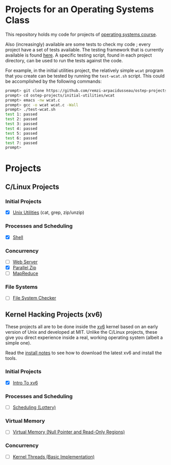 
# Projects for an Operating Systems Class

This repository holds my code for projects of [operating systems course](https://pages.cs.wisc.edu/~remzi/Classes/537/Spring2018/).

Also (increasingly) available are some tests to check my code ;
every project have a set of tests available. The testing framework that is
currently available is found [here](https://github.com/remzi-arpacidusseau/ostep-projects/tree/master/tester).
A specific testing script, found in each project directory, can be used to run
the tests against the code. 

For example, in the initial utilities project, the relatively simple `wcat`
program that you create can be tested by running the `test-wcat.sh` script.
This could be accomplished by the following commands:
```sh
prompt> git clone https://github.com/remzi-arpacidusseau/ostep-projects
prompt> cd ostep-projects/initial-utilities/wcat
prompt> emacs -nw wcat.c 
prompt> gcc -o wcat wcat.c -Wall 
prompt> ./test-wcat.sh
test 1: passed
test 2: passed
test 3: passed
test 4: passed
test 5: passed
test 6: passed
test 7: passed
prompt> 
```

# Projects

## C/Linux Projects

### Initial Projects

- [x]  [Unix Utilities](initial-utilities) (cat, grep, zip/unzip)

### Processes and Scheduling

- [x]  [Shell](processes-shell)

### Concurrency

- [ ]  [Web Server](concurrency-webserver)
- [x]  [Parallel Zip](concurrency-pzip)
- [ ]  [MapReduce](concurrency-mapreduce)

### File Systems

- [ ] [File System Checker](filesystems-checker)



## Kernel Hacking Projects (xv6)

These projects all are to be done inside the
[xv6](https://pdos.csail.mit.edu/6.828/2017/xv6.html) kernel based on an early
version of Unix and developed at MIT. Unlike the C/Linux projects, these give
you direct experience inside a real, working operating system (albeit a simple
one).

Read the [install notes](INSTALL-xv6.md) to see how to download the latest xv6 
and install the tools.

### Initial Projects

- [x] [Intro To xv6](initial-xv6)

### Processes and Scheduling

- [ ] [Scheduling (Lottery)](scheduling-xv6-lottery)

### Virtual Memory

- [ ] [Virtual Memory (Null Pointer and Read-Only Regions)](vm-xv6-intro)

### Concurrency

- [ ] [Kernel Threads (Basic Implementation)](concurrency-xv6-threads)


